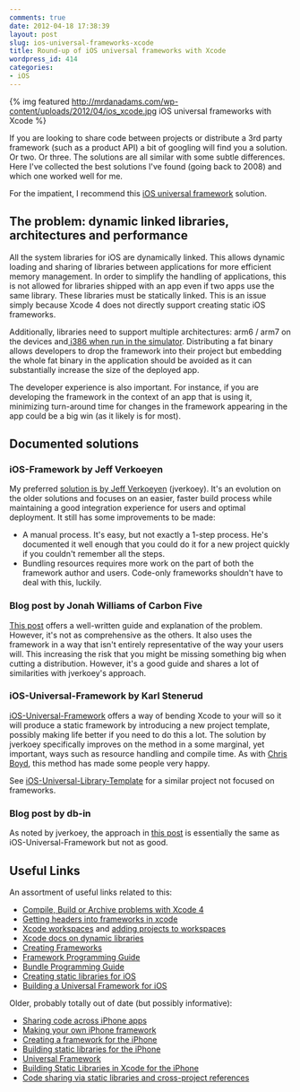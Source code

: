 ```yaml
---
comments: true
date: 2012-04-18 17:38:39
layout: post
slug: ios-universal-frameworks-xcode
title: Round-up of iOS universal frameworks with Xcode
wordpress_id: 414
categories:
- iOS
---
```


{% img featured http://mrdanadams.com/wp-content/uploads/2012/04/ios_xcode.jpg iOS universal frameworks with Xcode %}

If you are looking to share code between projects or distribute a 3rd party framework (such as a product API) a bit of googling will find you a solution. Or two. Or three. The solutions are all similar with some subtle differences. Here I've collected the best solutions I've found (going back to 2008) and which one worked well for me.

<!-- more -->
For the impatient, I recommend this [iOS universal framework](https://github.com/jverkoey/iOS-Framework) solution.


## The problem: dynamic linked libraries, architectures and performance


All the system libraries for iOS are dynamically linked. This allows dynamic loading and sharing of libraries between applications for more efficient memory management. In order to simplify the handling of applications, this is not allowed for libraries shipped with an app even if two apps use the same library. These libraries must be statically linked. This is an issue simply because Xcode 4 does not directly support creating static iOS frameworks.

Additionally, libraries need to support multiple architectures: arm6 / arm7 on the devices and[ i386 when run in the simulator](http://stackoverflow.com/questions/7874519/ios-simulator-on-mac-is-running-i386-architecture-not-armv7). Distributing a fat binary allows developers to drop the framework into their project but embedding the whole fat binary in the application should be avoided as it can substantially increase the size of the deployed app.

The developer experience is also important. For instance, if you are developing the framework in the context of an app that is using it, minimizing turn-around time for changes in the framework appearing in the app could be a big win (as it likely is for most).


## Documented solutions




### iOS-Framework by Jeff Verkoeyen


My preferred [solution is by Jeff Verkoeyen](https://github.com/jverkoey/iOS-Framework) (jverkoey). It's an evolution on the older solutions and focuses on an easier, faster build process while maintaining a good integration experience for users and optimal deployment. It still has some improvements to be made:



	
* A manual process. It's easy, but not exactly a 1-step process. He's documented it well enough that you could do it for a new project quickly if you couldn't remember all the steps.
* Bundling resources requires more work on the part of both the framework author and users. Code-only frameworks shouldn't have to deal with this, luckily.




### Blog post by Jonah Williams of Carbon Five


[This post](http://blog.carbonfive.com/2011/04/04/using-open-source-static-libraries-in-xcode-4/) offers a well-written guide and explanation of the problem. However, it's not as comprehensive as the others. It also uses the framework in a way that isn't entirely representative of the way your users will. This increasing the risk that you might be missing something big when cutting a distribution. However, it's a good guide and shares a lot of similarities with jverkoey's approach.


### iOS-Universal-Framework by Karl Stenerud


[iOS-Universal-Framework](https://github.com/kstenerud/iOS-Universal-Framework) offers a way of bending Xcode to your will so it will produce a static framework by introducing a new project template, possibly making life better if you need to do this a lot. The solution by jverkoey specifically improves on the method in a some marginal, yet important, ways such as resource handling and compile time. As with [Chris Boyd](http://www.chrisboyd.net/2011/06/creating-ios-framework-projects/), this method has made some people very happy.

See [iOS-Universal-Library-Template](https://github.com/michaeltyson/iOS-Universal-Library-Template) for a similar project not focused on frameworks.


### Blog post by db-in


As noted by jverkoey, the approach in [this post](http://db-in.com/blog/2011/07/universal-framework-iphone-ios-2-0/) is essentially the same as iOS-Universal-Framework but not as good.


## Useful Links


An assortment of useful links related to this:

* [Compile, Build or Archive problems with Xcode 4](http://stackoverflow.com/questions/5584317/compile-build-or-archive-problems-with-xcode-4-and-dependancies)
* [Getting headers into frameworks in xcode](http://stackoverflow.com/questions/989738/how-to-get-headers-into-framework-in-xcode)
* [Xcode workspaces](http://developer.apple.com/library/ios/#featuredarticles/XcodeConcepts/Concept-Workspace.html) and [adding projects to workspaces](http://developer.apple.com/library/mac/#recipes/xcode_help-structure_navigator/articles/adding_a_project_to_a_workspace.html)
* [Xcode docs on dynamic libraries](http://developer.apple.com/library/mac/#documentation/DeveloperTools/Conceptual/DynamicLibraries/100-Articles/OverviewOfDynamicLibraries.html#//apple_ref/doc/uid/TP40001873-SW)
* [Creating Frameworks](https://developer.apple.com/library/mac/#documentation/MacOSX/Conceptual/BPFrameworks/Tasks/CreatingFrameworks.html#//apple_ref/doc/uid/20002258-BAJDHDAF)
* [Framework Programming Guide](http://developer.apple.com/library/mac/#documentation/MacOSX/Conceptual/BPFrameworks/Concepts/WhatAreFrameworks.html#//apple_ref/doc/uid/20002303-BBCEIJFI)
* [Bundle Programming Guide](https://developer.apple.com/library/mac/#documentation/CoreFOundation/Conceptual/CFBundles/AboutBundles/AboutBundles.html)
* [Creating static libraries for iOS](http://www.icodeblog.com/2011/04/07/creating-static-libraries-for-ios/)
* [Building a Universal Framework for iOS](http://spin.atomicobject.com/2011/12/13/building-a-universal-framework-for-ios/)


Older, probably totally out of date (but possibly informative):

	
* [Sharing code across iPhone apps](http://www.clintharris.net/2009/iphone-app-shared-libraries/)
* [Making your own iPhone framework](http://www.cocoanetics.com/2010/05/making-your-own-iphone-frameworks-in-xcode/)
* [Creating a framework for the iPhone](http://accu.org/index.php/articles/1594)
* [Building static libraries for the iPhone](http://blog.stormyprods.com/2008/11/using-static-libraries-with-iphone-sdk.html)
* [Universal Framework](http://the.ornyx.net/post/1222915969/universal-framework)
* [Building Static Libraries in Xcode for the iPhone](http://mobileorchard.com/sharing-compiled-code-building-static-libraries-in-xcode-for-the-iphone/)
* [Code sharing via static libraries and cross-project references](http://mobileorchard.com/code-sharing-via-static-libraries-and-cross-project-references/)



